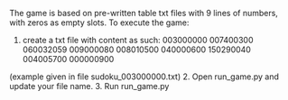 The game is based on pre-written table txt files with 9 lines of numbers, with zeros as empty slots. 
To execute the game:
1. create a txt file with content as such:
003000000
007400300
060032059
009000080
008010500
040000600
150290040
004005700
000000900

(example given in file sudoku_003000000.txt)
2. Open run_game.py and update your file name.
3. Run run_game.py
